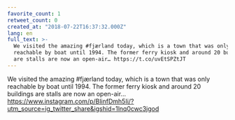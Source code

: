 ```yaml
---
favorite_count: 1
retweet_count: 0
created_at: "2018-07-22T16:37:32.000Z"
lang: en
full_text: >-
  We visited the amazing #fjærland today, which is a town that was only
  reachable by boat until 1994. The former ferry kiosk and around 20 buildings
  are stalls are now an open-air… https://t.co/uvEtSPZtJT
---
```


We visited the amazing #fjærland today, which is a town that was only reachable
by boat until 1994. The former ferry kiosk and around 20 buildings are stalls
are now an open-air…
<https://www.instagram.com/p/BlinfDmh5Ii/?utm_source=ig_twitter_share&igshid=1lnq0cwc3jgod>
